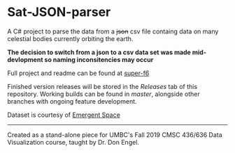 # Sat-JSON-parser
A C# project to parse the data from a ~~json~~ csv file containg data on many celestial bodies currently orbiting the earth. 

**The decision to switch from a json to a csv data set was made mid-devlopment so naming inconsitencies may occur**

Full project and readme can be found at [super-f6](https://github.com/bwitt19/super-f6)

Finished version releases will be stored in the _Releases_ tab of this repository. Working builds can be found in _master_, alongside other branches with ongoing feature development.

Dataset is courtesy of [Emergent Space](https://www.emergentspace.com/)

---

Created as a stand-alone piece for UMBC's Fall 2019 CMSC 436/636 Data Visualization course, taught by Dr. Don Engel.
